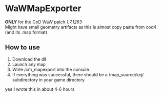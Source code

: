 # WaWMapExporter

**ONLY** for the CoD WaW patch *1.7.1263*\
Might have small geometry artifacts as this is almost copy paste from cod4 (and its .map format)


## How to use
1. Download the dll
2. Launch any map
3. Write /cm_mapexport into the console
4. If everything was successful, there should be a /map_source/kej/ subdirectory in your game directory

yea I wrote this in about 4-6 hours
